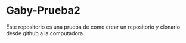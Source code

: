# Gaby-Prueba2
Este repositorio es una prueba de como crear un repositorio y clonarlo desde github a la computadora